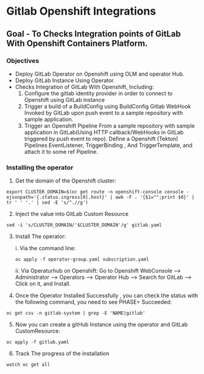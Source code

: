 # Gitlab Openshift Integrations

## Goal - To Checks Integration points of GitLab With Openshift Containers Platform.

### Objectives

- Deploy GitLab Operator on Openshift using OLM and operator Hub.
- Deploy GitLab Instance Using Operator.
- Checks Integration of GitLab With Openshift, Including:
   1. Configure the gitlab identity provider in order to connect to Openshift using GitLab instance 
   2. Trigger a build of a BuildConfig using BuildConfig Gitlab WebHook Invoked by GitLab upon push event to a sample repository with sample application.
   3. Trigger an Openshift Pipeline From a sample repository with sample application in GitLab(Using HTTP callback/WebHooks in GitLab triggered by push event to repo).
       Define a Openshift (Tekton) Pipelines EventListener, TriggerBinding , And TriggerTemplate, and attach it to some ref Pipeline.

### Installing the operator

1. Get the domain of the Openshift cluster:
```shell
export CLUSTER_DOMAIN=$(oc get route -n openshift-console console -ojsonpath='{.status.ingress[0].host}' | awk -F . '{$1="";print $0}' | tr ' ' '.' | sed -E 's/^.//g')
```

2. Inject the value into GitLab Custom Resource
```shell
sed -i 's/CLUSTER_DOMAIN/'$CLUSTER_DOMAIN'/g' gitlab.yaml
```

3. Install The operator:

   i. Via the command line:
   ```shell
   oc apply -f operator-group.yaml subscription.yaml
   ```
   ii. Via Operaturhub on Openshift:
     Go to Openshift WebConsole --> Administrator --> Operators --> Operator Hub --> Search for GitLab --> Click on it, and Install. 


4. Once the Operator Installed Successfully , you can check the status with the following command, you need to see PHASE= Succeeded:
```shell
oc get csv -n gitlab-system | grep -E 'NAME|gitlab'
```

5. Now you can create a gitHub Instance using the operator and GitLab CustomResource:
```shell
oc apply -f gitlab.yaml
```

6. Track The progress of the installation
```shell
watch oc get all
```
